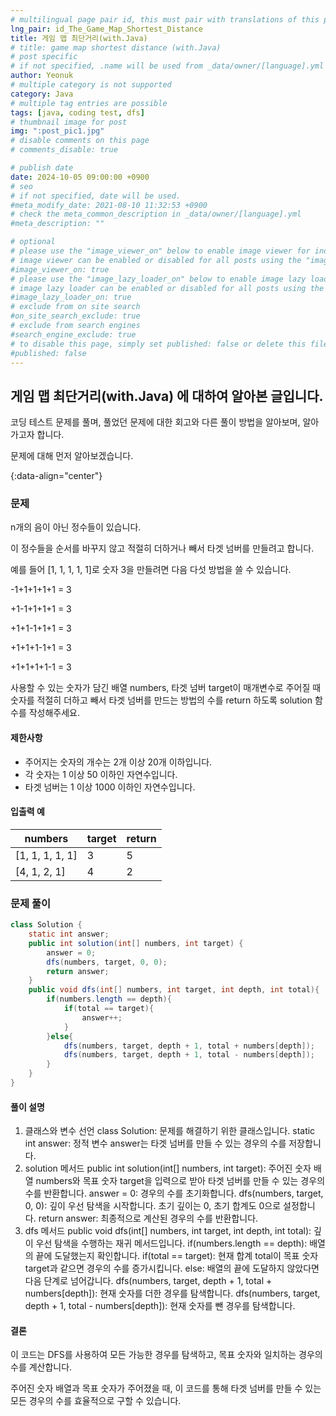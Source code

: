 ```yaml
---
# multilingual page pair id, this must pair with translations of this page. (This name must be unique)
lng_pair: id_The_Game_Map_Shortest_Distance
title: 게임 맵 최단거리(with.Java)
# title: game map shortest distance (with.Java)
# post specific
# if not specified, .name will be used from _data/owner/[language].yml
author: Yeonuk
# multiple category is not supported
category: Java
# multiple tag entries are possible
tags: [java, coding test, dfs]
# thumbnail image for post
img: ":post_pic1.jpg"
# disable comments on this page
# comments_disable: true

# publish date
date: 2024-10-05 09:00:00 +0900
# seo
# if not specified, date will be used.
#meta_modify_date: 2021-08-10 11:32:53 +0900
# check the meta_common_description in _data/owner/[language].yml
#meta_description: ""

# optional
# please use the "image_viewer_on" below to enable image viewer for individual pages or posts (_posts/ or [language]/_posts folders).
# image viewer can be enabled or disabled for all posts using the "image_viewer_posts: true" setting in _data/conf/main.yml.
#image_viewer_on: true
# please use the "image_lazy_loader_on" below to enable image lazy loader for individual pages or posts (_posts/ or [language]/_posts folders).
# image lazy loader can be enabled or disabled for all posts using the "image_lazy_loader_posts: true" setting in _data/conf/main.yml.
#image_lazy_loader_on: true
# exclude from on site search
#on_site_search_exclude: true
# exclude from search engines
#search_engine_exclude: true
# to disable this page, simply set published: false or delete this file
#published: false
---
```


<!-- outline-start -->

## 게임 맵 최단거리(with.Java) 에 대하여 알아본 글입니다.

코딩 테스트 문제를 풀며, 풀었던 문제에 대한 회고와 다른 풀이 방법을 알아보며, 알아가고자 합니다.

문제에 대해 먼저 알아보겠습니다.

{:data-align="center"}

<!-- outline-end -->

### 문제

n개의 음이 아닌 정수들이 있습니다.

이 정수들을 순서를 바꾸지 않고 적절히 더하거나 빼서 타겟 넘버를 만들려고 합니다.

예를 들어 [1, 1, 1, 1, 1]로 숫자 3을 만들려면 다음 다섯 방법을 쓸 수 있습니다.

-1+1+1+1+1 = 3

+1-1+1+1+1 = 3

+1+1-1+1+1 = 3

+1+1+1-1+1 = 3

+1+1+1+1-1 = 3

사용할 수 있는 숫자가 담긴 배열 numbers, 타겟 넘버 target이 매개변수로 주어질 때 숫자를 적절히 더하고 빼서 타겟 넘버를 만드는 방법의 수를 return 하도록 solution 함수를 작성해주세요.

#### 제한사항

- 주어지는 숫자의 개수는 2개 이상 20개 이하입니다.
- 각 숫자는 1 이상 50 이하인 자연수입니다.
- 타겟 넘버는 1 이상 1000 이하인 자연수입니다.

#### 입출력 예

<!-- | prices          | return          |
| --------------- | --------------- |
| [1, 2, 3, 2, 3] | [4, 3, 1, 1, 0] | -->

| numbers         | target | return |
| --------------- | ------ | ------ |
| [1, 1, 1, 1, 1] | 3      | 5      |
| [4, 1, 2, 1]    | 4      | 2      |

### 문제 풀이

```java
class Solution {
    static int answer;
    public int solution(int[] numbers, int target) {
        answer = 0;
        dfs(numbers, target, 0, 0);
        return answer;
    }
    public void dfs(int[] numbers, int target, int depth, int total){
        if(numbers.length == depth){
            if(total == target){
                answer++;
            }
        }else{
            dfs(numbers, target, depth + 1, total + numbers[depth]);
            dfs(numbers, target, depth + 1, total - numbers[depth]);
        }
    }
}
```

#### 풀이 설명

1. 클래스와 변수 선언
   class Solution: 문제를 해결하기 위한 클래스입니다.
   static int answer: 정적 변수 answer는 타겟 넘버를 만들 수 있는 경우의 수를 저장합니다.
2. solution 메서드
   public int solution(int[] numbers, int target): 주어진 숫자 배열 numbers와 목표 숫자 target을 입력으로 받아 타겟 넘버를 만들 수 있는 경우의 수를 반환합니다.
   answer = 0: 경우의 수를 초기화합니다.
   dfs(numbers, target, 0, 0): 깊이 우선 탐색을 시작합니다. 초기 깊이는 0, 초기 합계도 0으로 설정합니다.
   return answer: 최종적으로 계산된 경우의 수를 반환합니다.
3. dfs 메서드
   public void dfs(int[] numbers, int target, int depth, int total): 깊이 우선 탐색을 수행하는 재귀 메서드입니다.
   if(numbers.length == depth): 배열의 끝에 도달했는지 확인합니다.
   if(total == target): 현재 합계 total이 목표 숫자 target과 같으면 경우의 수를 증가시킵니다.
   else: 배열의 끝에 도달하지 않았다면 다음 단계로 넘어갑니다.
   dfs(numbers, target, depth + 1, total + numbers[depth]): 현재 숫자를 더한 경우를 탐색합니다.
   dfs(numbers, target, depth + 1, total - numbers[depth]): 현재 숫자를 뺀 경우를 탐색합니다.

#### 결론

이 코드는 DFS를 사용하여 모든 가능한 경우를 탐색하고, 목표 숫자와 일치하는 경우의 수를 계산합니다.

주어진 숫자 배열과 목표 숫자가 주어졌을 때, 이 코드를 통해 타겟 넘버를 만들 수 있는 모든 경우의 수를 효율적으로 구할 수 있습니다.
